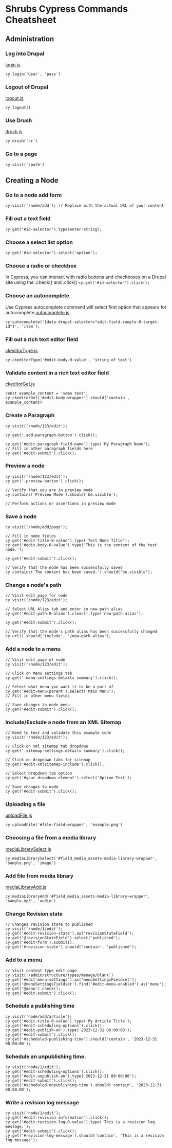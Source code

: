 # Shrubs Cypress Commands Cheatsheet

## Administration

### Log into Drupal
[login.js](login.js)

`cy.login('User', 'pass')`

### Logout of Drupal
[logout.js](logout.js)

`cy.logout()`

### Use Drush 
[drush.js](drush.js)

`cy.drush('cr')`

### Go to a page
`cy.visit('/path')`

## Creating a Node
### Go to a node add form
`cy.visit('/node/add'); // Replace with the actual URL of your content`

### Fill out a text field
`cy.get('#id-selector').type(enter-string);`

### Choose a select list option
`cy.get('#id-selector').select('option');`

### Choose a radio or checkbox
In Cypress, you can interact with radio buttons and checkboxes on a Drupal site using the .check() and .click()
`cy.get('#id-selector').click();`

### Choose an autocomplete
Use Cypress autocomplete command will select first option that appears for autocomplete
[autocomplete.js](autocomplete.js)

`cy.autocomplete('[data-drupal-selector="edit-field-sample-0-target-id"]', 'item');`

### Fill out a rich text editor field
[ckeditorType.js](ckeditorType.js)

`cy.ckeditorType('#edit-body-0-value', 'string of text')`

### Validate content in a rich text editor field
[ckeditorGet.js](ckeditorType.js)

```
const example_content = 'some text';
cy.ckeditorGet('#edit-body-wrapper').should('contain', example_content)
```

### Create a Paragraph
```
cy.visit('/node/123/edit');

cy.get('.add-paragraph-button').click();

cy.get('#edit-paragraph-field-name').type('My Paragraph Name');
// Fill in other paragraph fields here
cy.get('#edit-submit').click();
```

### Preview a node
```
cy.visit('/node/123/edit');
cy.get('.preview-button').click();

// Verify that you are in preview mode
cy.contains('Preview Mode').should('be.visible');

// Perform actions or assertions in preview mode
```

### Save a node
```
cy.visit('/node/add/page');

// Fill in node fields
cy.get('#edit-title-0-value').type('Test Node Title');
cy.get('#edit-body-0-value').type('This is the content of the test node.');

cy.get('#edit-submit').click();

// Verify that the node has been successfully saved
cy.contains('The content has been saved.').should('be.visible');
```

### Change a node's path
```
// Visit edit page for node 
cy.visit('/node/123/edit');

// Select URL Alias tab and enter in new path alias
cy.get('#edit-path-0-alias').clear().type('new-path-alias');

cy.get('#edit-submit').click();

// Verify that the node's path alias has been successfully changed
cy.url().should('include', '/new-path-alias');
```

### Add a node to a menu
```
// Visit edit page of node
cy.visit('/node/123/edit');

// Click on Menu settings tab
cy.get('.menu-settings-details summary').click();

// Select what menu you want it to be a part of
cy.get('#edit-menu-parent').select('Main Menu');
// Fill in other menu fields

// Save changes to node menu
cy.get('#edit-submit').click();
```

### Include/Exclude a node from an XML Sitemap
```
// Need to test and validate this example code
cy.visit('/node/123/edit');

// Click on xml sitemap tab dropdown 
cy.get('.sitemap-settings-details summary').click();

// Click on dropdown tabs for sitemap
cy.get('#edit-xmlsitemap-include').click();

// Select dropdown tab option
cy.get('#your-dropdown-element').select('Option Text');

// Save changes to node
cy.get('#edit-submit').click();
```

### Uploading a file 
[uploadFile.js](uploadFile.js)

`cy.uploadFile('#file-field-wrapper', 'example.png')`

### Choosing a file from a media library
[mediaLibrarySelect.js](mediaLibrarySelect.js)

`cy.mediaLibrarySelect('#field_media_assets-media-library-wrapper', 'sample.png', 'image')`

### Add file from media library
[mediaLibraryAdd.js](mediaLibraryAdd.js)

`cy.mediaLibraryAdd('#field_media_assets-media-library-wrapper', 'sample.mp3', 'audio')`

### Change Revision state
```
// Changes revision state to published
cy.visit('/node/1/edit');
cy.get('#edit-revision-state').as('revisionStateField');
cy.get('@revisionStateField').select('published');
cy.get('#edit-form').submit();
cy.get('#revision-state').should('contain', 'published');
```

### Add to a menu 
```
// Visit content type edit page
cy.visit('/admin/structure/types/manage/blank')
cy.get('#edit-menu-settings').as('menuSettingsFieldset');
cy.get('@menuSettingsFieldset').find('#edit-menu-enabled').as('menu');
cy.get('@menu').check();
cy.get('#edit-submit').click();
```

### Schedule a publishing time
```
cy.visit('node/add/article');
cy.get('#edit-title-0-value').type('My Article Title');
cy.get('#edit-scheduling-options').click();
cy.get('#edit-publish-on').type('2023-12-31 00:00:00');
cy.get('#edit-submit').click();
cy.get('#scheduled-publishing-time').should('contain', '2023-12-31 00:00:00');
```

### Schedule an unpublishing time.
```
cy.visit('node/1/edit');
cy.get('#edit-scheduling-options').click();
cy.get('#edit-unpublish-on').type('2023-12-31 00:00:00');
cy.get('#edit-submit').click();
cy.get('#scheduled-unpublishing-time').should('contain', '2023-12-31 00:00:00');
```

### Write a revision log message
```
cy.visit('node/1/edit');
cy.get('#edit-revision-information').click();
cy.get('#edit-revision-log-0-value').type('This is a revision log message.');
cy.get('#edit-submit').click();
cy.get('#revision-log-message').should('contain', 'This is a revision log message');
```
